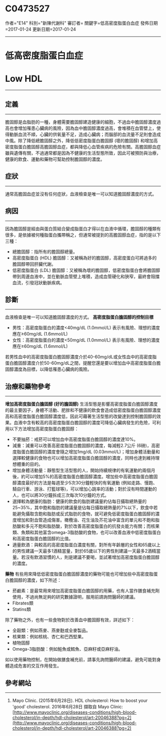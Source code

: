# C0473527
作者="E14"
科別="新陳代謝科"
審訂者=
關鍵字=低高密度脂蛋白血症
發佈日期=2017-01-24
更新日期=2017-01-24

----------
# 低高密度脂蛋白血症
# Low HDL
----------
## 定義
----------

膽固醇是血脂肪的一種，身體需要膽固醇建造健康的細胞，不過血中膽固醇濃度過高也會增加罹患心臟病的風險，因為血中膽固醇濃度過高，會堆積在血管壁上，使得動脈血流不順，心臟的供氧量不足，造成心臟病；而腦部的血流量不足則會造成中風。除了降低總膽固醇之外，降低低密度脂蛋白膽固醇 (壞的膽固醇) 和增加高密度脂蛋白膽固醇高膽固醇血症，都與降低心血管疾病的危險有關。高膽固醇血症雖與遺傳有關，不過通常都是因為不健康的生活型態所致，因此可被預防與治療，健康的飲食、運動和藥物可幫助控制膽固醇的濃度。 

## 症狀
----------

通常高膽固血症並沒有任何症狀，血液檢查是唯一可以知道膽固醇濃度的方式。  

## 病因
----------

因為膽固醇是經由與蛋白質結合變成脂蛋白才得以在血液中循環，膽固醇的種類有很多，是依據被何種脂蛋白攜帶稱之，但通常被提到的高膽固醇血症，指的是以下三種：

- 總膽固醇：指所有的膽固醇總量。
- 高密度脂蛋白 (HDL) 膽固醇：又被稱為好的膽固醇，高密度蛋白可將過多的膽固醇帶回肝臟代謝。
- 低密度脂蛋白 (LDL) 膽固醇：又被稱為壞的膽固醇，低密度脂蛋白會將膽固醇帶到周邊血液中，並在動脈血管壁上堆積，造成血管硬化和狹窄，最終會阻擋血流，引發冠狀動脈疾病。
## 診斷
----------

血液檢查是唯一可以知道膽固醇濃度的方式。
**高密度脂蛋白膽固醇的控制目標**

- 男性：高密度脂蛋白的濃度<40mg/dL (1.0mmol/L) 表示有風險、理想的濃度應在≥60mg/dL (1.6mmol/L)
- 女性：高密度脂蛋白的濃度<50mg/dL (1.0mmol/L) 表示有風險、理想的濃度應在≥60mg/dL (1.6mmol/L)

若男性血中的高密度脂蛋白膽固醇濃度介於40-60mg/dL或女性血中的高密度脂蛋白膽固醇濃度介於50-60mg/dL之間，提醒您還是要以增加血中高密度脂蛋白膽固醇濃度為目標，以降低罹患心臟病的風險。

## 治療和藥物參考
----------

**增加高密度脂蛋白膽固醇 (好的膽固醇)**
生活型態是影響高密度脂蛋白膽固醇濃度的最主要因子，身體不活動、肥胖和不健康的飲食會造成低密度脂蛋白膽固醇濃度高和高密度脂蛋白膽固醇濃度低，因此可藉著生活型態的改變達到控制膽固醇的效果。血液中含有較高的高密度脂蛋白膽固醇的濃度可降低心臟病發生的危險，可利用以下方法增加高密度脂蛋白膽固醇：

- 不要抽菸：戒菸可以增加血中高密度脂蛋白膽固醇的濃度達10%。
- 減重：減重可以改善高密度脂蛋白膽固醇的濃度，每減輕2.7公斤 (6磅)，高密度脂蛋白膽固醇的濃度會隨之增加1mg/dL (0.03mmol/L)；增加身體活動量和選擇較健康的食物也可以增加高密度脂蛋白膽固醇的濃度，同時也達到維持理想體重的目的。
- 增加身體活動量：靜態型生活型態的人，開始持續規律的有氧運動約兩個月後，約可以增加5%的高密度脂蛋白膽固醇濃度。增加些中高密度脂蛋白膽固醇濃度最好的方法是每週至少5次30分鐘輕快的有氧運動 (例如走路、慢跑、騎自行車、游泳、打籃球等)，可以增加心跳率的活動；對於沒有時間運動的人，也可以將30分鐘拆成三次每次10分鐘的方式。
- 選擇較為健康的脂肪：健康的飲食的脂肪建議量約佔每日攝取總熱量的25~35%，其中飽和脂肪的建議量是佔每日攝取總熱量的7%以下，飲食中若能避免攝取含飽和脂肪或反式脂肪的食物，就可避免低密度脂蛋白膽固醇的濃度增加和對血管造成傷害。橄欖油、花生油及芥花油中富含的單元和不飽和脂肪酸和多元不飽和脂肪酸，對於改善高密度脂蛋白的抗發炎能力有關；而核果類、魚類和其他富含omega-3脂肪酸的食物，也可以改善血液中低密度脂蛋白和高密度脂蛋白膽固醇的比值。
- 適量飲酒：與較高的高密度脂蛋白濃度有關，對所有年齡層的女性和65歲以上的男性建議一天最多1酒精當量，對於65歲以下的男性則建議一天最多2酒精當量。若沒有飲酒習慣的人，則是建議不要喝，並試著增加高密度脂蛋白膽固醇的濃度。 

**藥物**
有些用來降低低密度脂蛋白膽固醇濃度的藥物可能也可增加些中高密度脂蛋白膽固醇的濃度，如下所述：

- 菸鹼素：是最常用來增加高密度脂蛋白膽固醇的用藥，也有人當作膳食補充劑使用，不過尚無足夠的研究數據證明，服用前請詢問醫師的建議。
- Fibrates類
- Statins類

除了藥物之外，也有一些食物對於改善血中膽固醇有效，詳述如下：

- 全穀類：例如燕麥、燕麥麩或全麥製品。
- 核果類：例如核桃、杏仁和巴西堅果。
- 植物固醇
- Omega-3脂肪酸：例如鮭魚或鱈魚、亞麻籽或亞麻籽油。

如以使用藥物控制，在開始做膳食補充前，請事先詢問醫師的建議，避免可能對身體造成危害的交互作用發生。

## 參考網站
----------
1. Mayo Clinic. (2015年6月28日). HDL cholesterol: How to boost your 'good' cholesterol. 2016年6月28日 擷取自 Mayo Clinic: [http://www.mayoclinic.org/diseases-conditions/high-blood-cholesterol/in-depth/hdl-cholesterol/art-20046388?pg=2](http://www.mayoclinic.org/diseases-conditions/high-blood-cholesterol/in-depth/hdl-cholesterol/art-20046388?pg=2)

